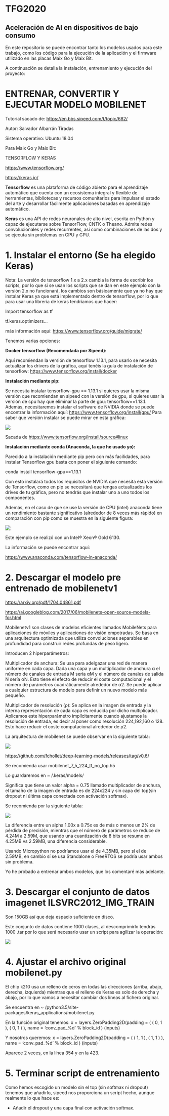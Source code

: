 # TFG2020
## Aceleración de AI en dispositivos de bajo consumo


En este repositorio se puede encontrar tanto los modelos usados para este trabajo, como los código para la ejecución de la aplicación y el firmware utilizado en las placas Maix Go y Maix Bit.

A continuación se detalla la instalación, entrenamiento y ejecución del proyecto:



# ENTRENAR, CONVERTIR Y EJECUTAR MODELO MOBILENET
Tutorial sacado de: https://en.bbs.sipeed.com/t/topic/682/

Autor: Salvador Albarrán Tiradas

Sistema operativo: Ubuntu 18.04

Para Maix Go y Maix Bit:

TENSORFLOW Y KERAS

https://www.tensorflow.org/

https://keras.io/
 
**Tensorflow** es una plataforma de código abierto para el aprendizaje automático que cuenta con un ecosistema integral y flexible de herramientas, bibliotecas y recursos comunitarios para impulsar el estado del arte y desarrollar fácilmente aplicaciones basadas en aprendizaje automático.

**Keras** es una API de redes neuronales de alto nivel, escrita en Python y capaz de ejecutarse sobre TensorFlow, CNTK o Theano.
Admite redes convolucionales y redes recurrentes, así como combinaciones de las dos y se ejecuta sin problemas en CPU y GPU.

# 1. Instalar el entorno (Se ha elegido Keras)
Nota: La versión de tensorflow 1.x a 2.x cambia la forma de escribir los scripts, por lo que si se usan los scripts que se dan en este ejemplo con la versión 2.x no funcionará, los cambios son básicamente que ya no hay que instalar Keras ya que está implementado dentro de tensorflow, por lo que para usar una librería de keras tendríamos que hacer:

Import tensorflow as tf

tf.keras.optimizers…

más información aquí: https://www.tensorflow.org/guide/migrate/

Tenemos varias opciones:

**Docker tensorflow (Recomendada por Sipeed):**

Aquí recomiendan la versión de tensorflow 1.13.1, para usarlo se necesita actualizar los drivers de la gráfica, aquí tenéis la guía de instalación de tensorflow:
https://www.tensorflow.org/install/docker
 
**Instalación mediante pip:**

Se necesita instalar tensorflow-gpu == 1.13.1 si quieres usar la misma versión que recomiendan en sipeed con la versión de gpu, si quieres usar la versión de cpu hay que eliminar la parte de gpu: tensorflow==1.13.1.
Además, necesitaremos instalar el software de NVIDIA donde se puede encontrar la información aquí: https://www.tensorflow.org/install/gpu/
Para saber que versión instalar se puede mirar en esta gráfica:

![](../master/imagenes/Image.png)

Sacada de https://www.tensorflow.org/install/source#linux


**Instalación mediante conda (Anaconda, la que he usado yo):**

Parecido a la instalación mediante pip pero con más facilidades, para instalar Tensorflow gpu basta con poner el siguiente comando:

conda install tensorflow-gpu==1.13.1

Con esto instalará todos los requisitos de NVIDIA que necesita esta versión de Tensorflow, como en pip se necesitará que tengas actualizados los drives de tu gráfica, pero no tendrás que instalar uno a uno todos los componentes.

Además, en el caso de que se use la versión de CPU (intel) anaconda tiene un rendimiento bastante significativo (alrededor de 8 veces más rápido) en comparación con pip como se muestra en la siguiente figura:

![](../master/imagenes/Image%20%5B1%5D.png)

Este ejemplo se realizó con un Intel® Xeon® Gold 6130.

La información se puede encontrar aquí:

https://www.anaconda.com/tensorflow-in-anaconda/



# 2. Descargar el modelo pre entrenado de mobilenetv1

https://arxiv.org/pdf/1704.04861.pdf

https://ai.googleblog.com/2017/06/mobilenets-open-source-models-for.html
 
Mobilenetv1 son clases de modelos eficientes llamados MobileNets para aplicaciones de móviles y aplicaciones de visión empotradas. Se basa en una arquitectura optimizada que utiliza convoluciones separables en profundidad para construir redes profundas de peso ligero.

Introducen 2 hiperparámetros:

Multiplicador de anchura: Se usa para adelgazar una red de manera uniforme en cada capa. Dada una capa y un multiplicador de anchura α el número de canales de entrada M sería αM y el número de canales de salida N sería αN.
Esto tiene el efecto de reducir el coste computacional y el número de parámetros cuadráticamente alrededor de α2. Se puede aplicar a cualquier estructura de modelo para definir un nuevo modelo más pequeño.

Multiplicador de resolución (ρ): Se aplica en la imagen de entrada y la interna representación de cada capa es reducida por dicho multiplicador.
Aplicamos este hiperparámetro implícitamente cuando ajustamos la resolución de entrada, es decir al poner como resolución 224,192,160 o 128.
Esto hace reducir el coste computacional alrededor de ρ2.

La arquitectura de mobilenet se puede observar en la siguiente tabla:

![](../master/imagenes/Image%20%5B2%5D.png)

https://github.com/fchollet/deep-learning-models/releases/tag/v0.6/

Se recomienda usar mobilenet_7_5_224_tf_no_top.h5

Lo guardaremos en ~ /.keras/models/

Significa que tiene un valor alpha = 0.75 llamado multiplicador de anchura, el tamaño de la imagen de entrada es de 224x224 y sin capa del top(sin dropout ni última capa conectada con activación softmax).

Se recomienda por la siguiente tabla:

![](../master/imagenes/Image%20%5B3%5D.png)


La diferencia entre un alpha 1.00x  a 0.75x es de más o menos un 2% de pérdida de precisión, mientras que el número de parámetros se reduce de 4.24M a 2.59M, que usando una cuantización de 8 bits se resume en 4.25MB vs 2.59MB, una diferencia considerable.

Usando Micropython no podríamos usar el de 4.35MB, pero sí el de 2.59MB, en cambio sí se usa Standalone o FreeRTOS se podría usar ambos sin problema.

Yo he probado a entrenar ambos modelos, que los comentaré más adelante.


# 3. Descargar el conjunto de datos imagenet ILSVRC2012_IMG_TRAIN

Son 150GB así que deja espacio suficiente en disco.

Este conjunto de datos contiene 1000 clases, al descomprimirlo tendrás 1000 .tar por lo que será necesario usar un script para agilizar la operación:

![](../master/imagenes/Image%20%5B4%5D.png)


# 4. Ajustar el archivo original mobilenet.py
El chip k210 usa un relleno de ceros en todas las direcciones (arriba, abajo, derecha, izquierda) mientras que el relleno de Keras es solo de derecha y abajo, por lo que vamos a necesitar cambiar dos líneas al fichero original.

Se encuentra en ~ /python3.5/site-packages/keras_applications/mobilenet.py

En la función original tenemos:
x = layers.ZeroPadding2D(padding = ( ( 0, 1 ), ( 0, 1 ) ), name = ‘conv_pad_%d’ % block_id ) (inputs)

 Y nosotros queremos:
x = layers.ZeroPadding2D(padding = ( ( 1, 1 ), ( 1, 1 ) ), name = ‘conv_pad_%d’ % block_id ) (inputs)

Aparece 2 veces, en la línea 354 y en la 423.

# 5. Terminar script de entrenamiento
Como hemos escogido un modelo sin el top (sin softmax ni dropout) tenemos que añadirlo, sipeed nos proporciona un script hecho, aunque realmente lo que hace es:

+ Añadir el dropout y una capa final con activación softmax.














